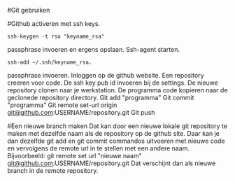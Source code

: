#Git gebruiken

#Github activeren met ssh keys.

    ssh-keygen -t rsa "keyname_rsa"

passphrase invoeren en ergens opslaan.
Ssh-agent starten.

    ssh-add ~/.ssh/keyname_rsa.

passphrase invoeren.
Inloggen op de github website.
Een repository creeren voor code.
De ssh key pub id invoeren bij de settings.
De nieuwe repository clonen naar je werkstation.
De programma code kopieren naar de geclonede repository directory.
Git add "programma"
Git commit "programma"
Git remote set-url origin git@github.com:USERNAME/repository.git
Git push

#Een nieuwe branch maken
Dat kan door een nieuwe lokale git repository te maken met dezelfde naam als de repository op de github site.
Daar kan je dan dezelfde git add en git commit commandos uitvoeren met nieuwe code en vervolgens de remote url in te stellen met een andere naam. Bijvoorbeeld:
git remote set url "nieuwe naam" git@github.com:USERNAME/repository.git
Dat verschijnt dan als nieuwe branch in de remote repository.
